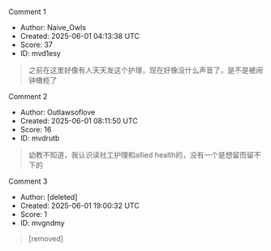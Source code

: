 Comment 1

- Author: Naive_Owls
- Created: 2025-06-01 04:13:38 UTC
- Score: 37
- ID: mvd1esy

> 之前在这里好像有人天天发这个护理，现在好像没什么声音了，是不是被闹钟橄榄了

Comment 2

- Author: Outlawsoflove
- Created: 2025-06-01 08:11:50 UTC
- Score: 16
- ID: mvdrutb

> 幼教不知道，我认识读社工护理和allied health的，没有一个是想留而留不下的

Comment 3

- Author: [deleted]
- Created: 2025-06-01 19:00:32 UTC
- Score: 1
- ID: mvgndmy

> [removed]
